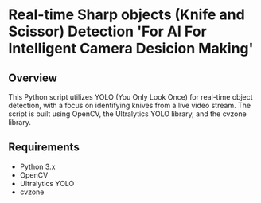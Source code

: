 # Real-time Sharp objects (Knife and Scissor) Detection 'For AI For Intelligent Camera Desicion Making'

## Overview

This Python script utilizes YOLO (You Only Look Once) for real-time object detection, with a focus on identifying knives from a live video stream.
The script is built using OpenCV, the Ultralytics YOLO library, and the cvzone library.

## Requirements

- Python 3.x
- OpenCV
- Ultralytics YOLO
- cvzone
